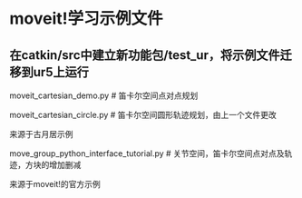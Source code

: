 #  moveit!学习示例文件

## 在catkin/src中建立新功能包/test_ur，将示例文件迁移到ur5上运行 

moveit_cartesian_demo.py  # 笛卡尔空间点对点规划

moveit_cartesian_circle.py  # 笛卡尔空间圆形轨迹规划，由上一个文件更改

来源于古月居示例


move_group_python_interface_tutorial.py # 关节空间，笛卡尔空间点对点及轨迹，方块的增加删减

来源于moveit!的官方示例
